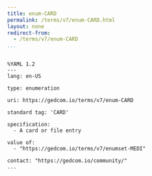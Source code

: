 ```yaml
---
title: enum-CARD
permalink: /terms/v7/enum-CARD.html
layout: none
redirect-from:
  - /terms/v7/enum-CARD
...
```


```

%YAML 1.2
---
lang: en-US

type: enumeration

uri: https://gedcom.io/terms/v7/enum-CARD

standard tag: 'CARD'

specification:
  - A card or file entry

value of:
  - "https://gedcom.io/terms/v7/enumset-MEDI"

contact: "https://gedcom.io/community/"
...

```
